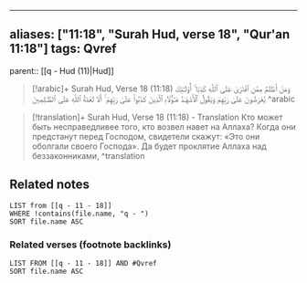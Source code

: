 
---
aliases: ["11:18", "Surah Hud, verse 18", "Qur'an 11:18"]
tags: Qvref
---

parent:: [[q - Hud (11)|Hud]]

> [!arabic]+ Surah Hud, Verse 18 (11:18)
> <span class="quran-arabic">وَمَنْ أَظْلَمُ مِمَّنِ ٱفْتَرَىٰ عَلَى ٱللَّهِ كَذِبًا ۚ أُو۟لَـٰٓئِكَ يُعْرَضُونَ عَلَىٰ رَبِّهِمْ وَيَقُولُ ٱلْأَشْهَـٰدُ هَـٰٓؤُلَآءِ ٱلَّذِينَ كَذَبُوا۟ عَلَىٰ رَبِّهِمْ ۚ أَلَا لَعْنَةُ ٱللَّهِ عَلَى ٱلظَّـٰلِمِينَ</span>
^arabic

> [!translation]+ Surah Hud, Verse 18 (11:18) - Translation
> Кто может быть несправедливее того, кто возвел навет на Аллаха? Когда они предстанут перед Господом, свидетели скажут: «Это они оболгали своего Господа». Да будет проклятие Аллаха над беззаконниками,
^translation



## Related notes
```dataview
LIST from [[q - 11 - 18]]
WHERE !contains(file.name, "q - ")
SORT file.name ASC
```

### Related verses (footnote backlinks)
```dataview
LIST FROM [[q - 11 - 18]] AND #Qvref
SORT file.name ASC
```

